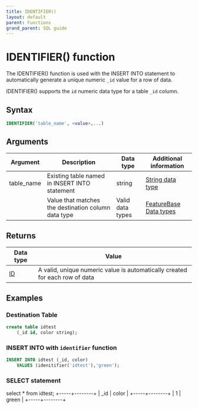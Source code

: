 ```yaml
---
title: IDENTIFIER()
layout: default
parent: Functions
grand_parent: SQL guide
---
```


# IDENTIFIER() function

The IDENTIFIER() function is used with the INSERT INTO statement to automatically generate a unique numeric `_id` value for a row of data.

IDENTIFIER() supports the `id` numeric data type for a table `_id` column.

## Syntax

```sql
IDENTIFIER('table_name', <value>,...)
```

## Arguments

| Argument | Description | Data type | Additional information |
|---|---|---|---|
| table_name | Existing table named in INSERT INTO statement | string | [String data type](/docs/sql-guide/data-types/data-type-string) |
| <value> | Value that matches the destination column data type | Valid data types | [FeatureBase Data types](/docs/sql-guide/data-types/data-types-home) |

## Returns

| Data type | Value |
|---|---|
| [ID](/docs/sql-guide/data-types/data-type-id) | A valid, unique numeric value is automatically created for each row of data |

## Examples

### Destination Table

```sql
create table idtest
    (_id id, color string);
```

### INSERT INTO with `identifier` function

```sql
INSERT INTO idtest (_id, color)
    VALUES (idenitifier('idtest'),'green');
```

### SELECT statement

select * from idtest;
+-----+--------+
| _id | color  |
+-----+--------+
|   1 | green  |
+-----+--------+
```

